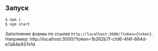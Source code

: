 ## Запуск
```bash
$ npm i
$ npm start
```

Заполнение формы по ссылке `http://localhost:3000/?token={token}`. Например: http://localhost:3000/?token=1b262b7f-c1d6-4f4f-864d-e7a84e937e1d